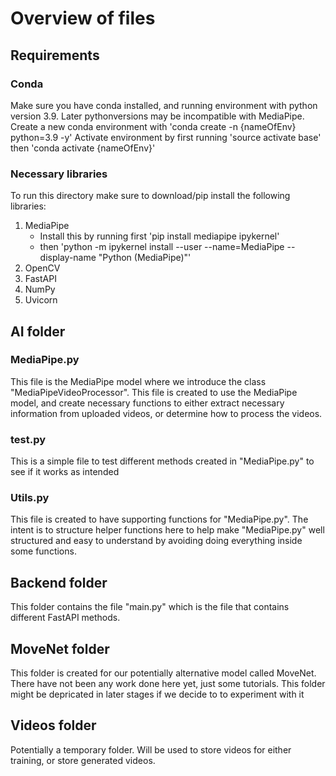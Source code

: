 # Overview of files

## Requirements
### Conda
Make sure you have conda installed, and running environment with python version 3.9.
Later pythonversions may be incompatible with MediaPipe.
Create a new conda environment with 'conda create -n {nameOfEnv} python=3.9 -y'
Activate environment by first running 'source activate base' then 'conda activate {nameOfEnv}'

### Necessary libraries

To run this directory make sure to download/pip install the following libraries:

1. MediaPipe
    - Install this by running first 'pip install mediapipe ipykernel'
    - then 'python -m ipykernel install --user --name=MediaPipe --display-name "Python (MediaPipe)"'
2. OpenCV
3. FastAPI
4. NumPy
5. Uvicorn


## AI folder

### MediaPipe.py

This file is the MediaPipe model where we introduce the class "MediaPipeVideoProcessor". 
This file is created to use the MediaPipe model, and create necessary functions to either extract necessary information from uploaded videos, or determine how to process the videos.

### test.py

This is a simple file to test different methods created in "MediaPipe.py" to see if it works as intended

### Utils.py

This file is created to have supporting functions for "MediaPipe.py". The intent is to structure helper functions here to help make "MediaPipe.py" well structured and easy to understand by avoiding doing everything inside some functions.



## Backend folder

This folder contains the file "main.py" which is the file that contains different FastAPI methods.



## MoveNet folder

This folder is created for our potentially alternative model called MoveNet. There have not been any work done here yet, just some tutorials. This folder might be depricated in later stages if we decide to to experiment with it



## Videos folder

Potentially a temporary folder. Will be used to store videos for either training, or store generated videos. 




